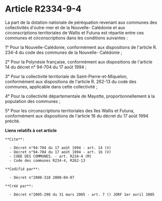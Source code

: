 # Article R2334-9-4

La part de la dotation nationale de péréquation revenant aux communes des collectivités d'outre-mer et de la Nouvelle-
Calédonie et aux circonscriptions territoriales de Wallis et Futuna est répartie entre ces communes et circonscriptions dans
les conditions suivantes :

1° Pour la Nouvelle-Calédonie, conformément aux dispositions de l'article R. 234-4 du code des communes de la Nouvelle-
Calédonie ;

2° Pour la Polynésie française, conformément aux dispositions de l'article 14 du décret n° 94-704 du 17 août 1994 ;

3° Pour la collectivité territoriale de Saint-Pierre-et-Miquelon, conformément aux dispositions de l'article R. 262-13 du
code des communes, applicable dans cette collectivité ;

4° Pour la collectivité départementale de Mayotte, proportionnellement à la population des communes ;

5° Pour les circonscriptions territoriales des îles Wallis et Futuna, conformément aux dispositions de l'article 16 du décret
du 17 août 1994 précité.

**Liens relatifs à cet article**

	**Cite**:

	  - Décret n°94-704 du 17 août 1994 - art. 14 (V)
	  - Décret n°94-704 du 17 août 1994 - art. 16 (V)
	  - CODE DES COMMUNES. - art. R234-4 (M)
	  - Code des communes R234-4, R262-13

	**Codifié par**:

	  - Décret n°2000-318 2000-04-07

	**Créé par**:

	  - Décret n°2005-298 du 31 mars 2005 - art. 7 () JORF 1er avril 2005
